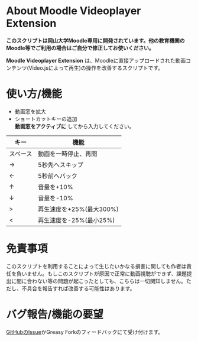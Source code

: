 # About Moodle Videoplayer Extension

**このスクリプトは岡山大学Moodle専用に開発されています。他の教育機関のMoodle等でご利用の場合はご自分で修正してお使いください。**

**Moodle Videoplayer Extension** は、Moodleに直接アップロードされた動画コンテンツ(Video.jsによって再生)の操作を改善するスクリプトです。

# 使い方/機能

- 動画窓を拡大
- ショートカットキーの追加  
	**動画窓をアクティブに** してから入力してください。
<table>
	<thead>
		<tr><th>キー</th><th>機能</th></tr>
	</thead>
	<tbody>
		<tr><td>スペース</td><td>動画を一時停止、再開</td></tr>
		<tr><td>&rarr;</td><td>5秒先へスキップ</td></tr>
		<tr><td>&larr;</td><td>5秒前へバック</td></tr>
		<tr><td>&uarr;</td><td>音量を+10%</td></tr>
		<tr><td>&darr;</td><td>音量を-10%</td></tr>
		<tr><td>&gt;</td><td>再生速度を+25%(最大300%)</td></tr>
		<tr><td>&lt;</td><td>再生速度を-25%(最小25%)</td></tr>
	</tbody>
</table>

# 免責事項

このスクリプトを利用することによって生じたいかなる損害に関しても作者は責任を負いません。もしこのスクリプトが原因で正常に動画視聴ができず、課題提出に間に合わない等の問題が起こったとしても、こちらは一切関知しません。ただし、不具合を報告すれば改善する可能性はあります。

# バグ報告/機能の要望

[GitHubのIssue](https://github.com/AAAR-Salmon/Userscripts/issues)かGreasy Forkのフィードバックにて受け付けます。
